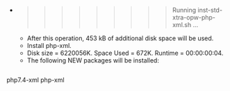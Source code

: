 * >>>>>>>>> Running inst-std-xtra-opw-php-xml.sh ...
  * After this operation, 453 kB of additional disk space will be used.
  * Install php-xml.
  * Disk size = 6220056K. Space Used = 672K. Runtime = 00:00:00:04.
  * The following NEW packages will be installed:
  ```bash
php7.4-xml php-xml
  ```
